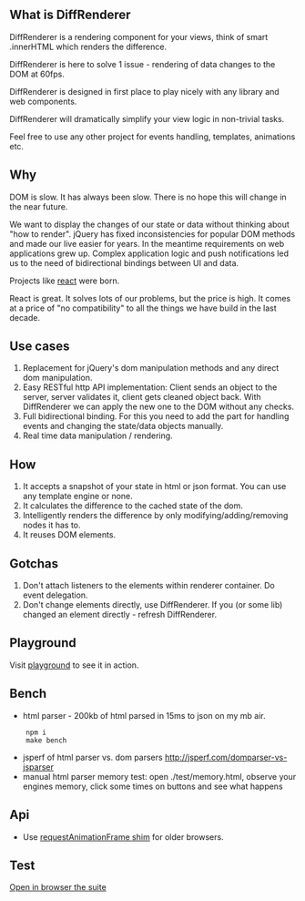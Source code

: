 ## What is DiffRenderer

DiffRenderer is a rendering component for your views, think of smart .innerHTML which renders the difference.

DiffRenderer is here to solve 1 issue - rendering of data changes to the DOM at 60fps.

DiffRenderer is designed in first place to play nicely with any library and web components.

DiffRenderer will dramatically simplify your view logic in non-trivial tasks.

Feel free to use any other project for events handling, templates, animations etc.

## Why

DOM is slow. It has always been slow. There is no hope this will change in the near future.

We want to display the changes of our state or data without thinking about "how to render".
jQuery has fixed inconsistencies for popular DOM methods and made our live easier for years. In the meantime requirements on web applications grew up. Complex application logic and push notifications led us to the need of bidirectional bindings between UI and data.

Projects like [react](https://github.com/facebook/react/) were born.

React is great. It solves lots of our problems, but the price is high. It comes at a price of "no compatibility" to all the things we have build in the last decade.

## Use cases

1. Replacement for jQuery's dom manipulation methods and any direct dom manipulation.
1. Easy RESTful http API implementation:
   Client sends an object to the server, server validates it, client gets cleaned object back. With DiffRenderer we can apply the new one to the DOM without any checks.
1. Full bidirectional binding. For this you need to add the part for handling events and changing the state/data objects manually.
1. Real time data manipulation / rendering.

## How

1. It accepts a snapshot of your state in html or json format. You can use any template engine or none.
1. It calculates the difference to the cached state of the dom.
1. Intelligently renders the difference by only modifying/adding/removing nodes it has to.
1. It reuses DOM elements.

## Gotchas

1. Don't attach listeners to the elements within renderer container. Do event delegation.
1. Don't change elements directly, use DiffRenderer. If you (or some lib) changed an element directly - refresh DiffRenderer.

## Playground

Visit [playground](//kof.github.com/diff-renderer/demo/playground.html) to see it in action.

## Bench

- html parser - 200kb of html parsed in 15ms to json on my mb air.
```
    npm i
    make bench
```
- jsperf of html parser vs. dom parsers http://jsperf.com/domparser-vs-jsparser
- manual html parser memory test: open ./test/memory.html, observe your engines memory, click some times on buttons and see what happens

## Api

- Use [requestAnimationFrame shim](https://github.com/kof/animation-frame) for older browsers.

## Test

[Open in browser the suite](./test/index.html)
